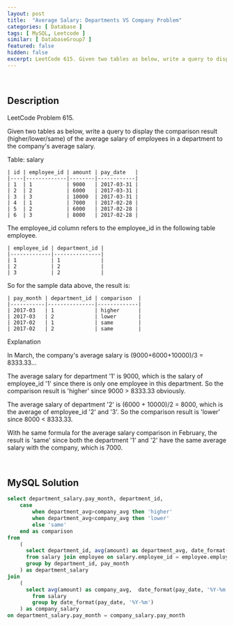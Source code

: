 ```yaml
---
layout: post
title:  "Average Salary: Departments VS Company Problem"
categories: [ Database ]
tags: [ MySQL, Leetcode ]
similar: [ DatabaseGroup7 ]
featured: false
hidden: false
excerpt: LeetCode 615. Given two tables as below, write a query to display the comparison result (higher/lower/same) of the average salary of employees in a department to the company's average salary.
---
```


<br />

## Description

LeetCode Problem 615. 

Given two tables as below, write a query to display the comparison result (higher/lower/same) of the average salary of employees in a department to the company's average salary.
 

Table: salary

```
| id | employee_id | amount | pay_date   |
|----|-------------|--------|------------|
| 1  | 1           | 9000   | 2017-03-31 |
| 2  | 2           | 6000   | 2017-03-31 |
| 3  | 3           | 10000  | 2017-03-31 |
| 4  | 1           | 7000   | 2017-02-28 |
| 5  | 2           | 6000   | 2017-02-28 |
| 6  | 3           | 8000   | 2017-02-28 |
```

The employee_id column refers to the employee_id in the following table employee.
 
```
| employee_id | department_id |
|-------------|---------------|
| 1           | 1             |
| 2           | 2             |
| 3           | 2             |
```

So for the sample data above, the result is:
 
```
| pay_month | department_id | comparison  |
|-----------|---------------|-------------|
| 2017-03   | 1             | higher      |
| 2017-03   | 2             | lower       |
| 2017-02   | 1             | same        |
| 2017-02   | 2             | same        |
```

Explanation
 

In March, the company's average salary is (9000+6000+10000)/3 = 8333.33...
 

The average salary for department '1' is 9000, which is the salary of employee_id '1' since there is only one employee in this department. So the comparison result is 'higher' since 9000 > 8333.33 obviously.
 

The average salary of department '2' is (6000 + 10000)/2 = 8000, which is the average of employee_id '2' and '3'. So the comparison result is 'lower' since 8000 < 8333.33.
 

With he same formula for the average salary comparison in February, the result is 'same' since both the department '1' and '2' have the same average salary with the company, which is 7000.

<br />

## MySQL Solution


```sql
select department_salary.pay_month, department_id,
    case
        when department_avg>company_avg then 'higher'
        when department_avg<company_avg then 'lower'
        else 'same'
    end as comparison
from
    (
      select department_id, avg(amount) as department_avg, date_format(pay_date, '%Y-%m') as pay_month
      from salary join employee on salary.employee_id = employee.employee_id
      group by department_id, pay_month
    ) as department_salary
join
    (
      select avg(amount) as company_avg,  date_format(pay_date, '%Y-%m') as pay_month 
        from salary 
        group by date_format(pay_date, '%Y-%m')
    ) as company_salary
on department_salary.pay_month = company_salary.pay_month
```
